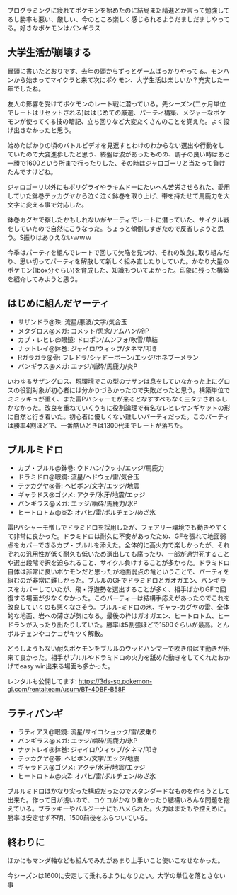 プログラミングに疲れてポケモンを始めたのに結局また精進とか言って勉強してるし勝率も悪い、厳しい、今のところ楽しく感じられるようだましだましやってる。好きなポケモンはバンギラス

## 大学生活が崩壊する

冒頭に書いたとおりです、去年の頭からずっとゲームばっかりやってる。モンハンから始まってマイクラと来て次にポケモン、大学生活は楽しいか？充実した一年でしたね。

友人の影響を受けてポケモンのレート戦に潜っている。先シーズン(二ヶ月単位でレートはリセットされる)ははじめての厳選、パーティ構築、メジャーなポケモンが使ってくる技の暗記、立ち回りなど大変たくさんのことを覚えた。よく投げ出さなかったと思う。

始めたばかりの頃のバトルビデオを見返すとわけのわからない選出や行動をしていたので大変進歩したと思う、終盤は波があったものの、調子の良い時はあと一勝で1600という所まで行ったりした、その時はジャロゴーリと当たって負けたんですけどね。

ジャロゴーリ以外にもポリグライやラキムドーにたいへん苦労させられた、愛用していた鉢巻テッカグヤから泣く泣く鉢巻を取り上げ、帯を持たせて馬鹿力を大文字に変える事で対応した。

鉢巻カグヤで察したかもしれないがヤーティでレートに潜っていた、サイクル戦をしていたので自然にこうなった。ちょっと傾倒しすぎたので反省しようと思う。S振りはありえないｗｗｗ

今季はパーティを組んでレートで回して欠陥を見つけ、それの改良に取り組んだり、思い切ってパーティを解散して新しく組み直したりしていた。かなり大量のポケモン(1box分ぐらい)を育成した、知識もついてよかった。印象に残った構築を紹介してみようと思う。

## はじめに組んだヤーティ

- サザンドラ@珠: 流星/悪波/文字/気合玉
- メタグロス@メガ: コメット/思念/アムハン/冷P
- カプ・レヒレ@眼鏡: ドロポン/ムンフォ/吹雪/草結
- ナットレイ@鉢巻: ジャイロ/ウィップ/タネマ/叩き
- Rガラガラ@骨: フレドラ/シャドーボーン/エッジ/ホネブーメラン
- バンギラス@メガ: エッジ/噛砕/馬鹿力/炎P

いわゆるサザングロス、現環境でこの型のサザンは息をしていなかった上にグロスの役割対象が初心者には分かりづらかったので失敗だったと思う。構築単位でミミッキュが重く、また雷Pバシャーモが来るとなすすべもなく三タテされるしかなかった。改良を重ねていくうちに役割論理で有名なレヒレヤンギヤットの形に自然と行き着いた。初心者に優しくない難しいパーティだった。このパーティは勝率4割ほどで、一番酷いときは1300代までレートが落ちた。

## ブルルミドロ

- カプ・ブルル@鉢巻: ウドハン/ウッホ/エッジ/馬鹿力
- ドラミドロ@眼鏡:  流星/ヘドウェ/雷/気合玉
- テッカグヤ@帯: ヘビボン/文字/エッジ/地震
- ギャラドス@ゴツメ: アクテ/氷牙/地震/エッジ
- バンギラス@メガ: エッジ/噛砕/馬鹿力/氷P
- ヒートロトム@炎Z: オバヒ/雷/ボルチェン/めざ氷

雷Pバシャーモ憎しでドラミドロを採用したが、フェアリー環境でも動きやすくて非常に良かった。ドラミドロは耐久に不安があったため、GFを張れて地面弱点をカバーできるカプ・ブルルを添えた。全体的に高火力で楽しかったが、それぞれの汎用性が低く耐久も低いため選出しても腐ったり、一部が過労死することや選出段階で択を迫られること、サイクル負けすることが多かった。ドラミドロ自体は非常に良いポケモンだと思ったが地面弱点の竜ということで、パーティを組むのが非常に難しかった。ブルルのGFでドラミドロとガオガエン、バンギラスをカバーしていたが、飛・浮遊勢を選出することが多く、相手ばかりGFで回復する場面が少なくなかった。このパーティーは結構手応えがあったのでこれを改良していくのも悪くなさそう。ブルル-ミドロの氷、ギャラ-カグヤの雷、全体的な地面、岩への薄さが気になる。最後の枠はガオガエン、ヒートロトム、ヒードランが入ったり出たりしていた。勝率は5割強ほどで1590ぐらいが最高。とんボルチェンやコケコがキツく解散。

どうしようもない耐久ポケモンをブルルのウッドハンマーで吹き飛ばす動きが出来て良かった。相手がブルルやドラミドロの火力を舐めた動きをしてくれたおかげでeasy win出来る場面も多かった。

レンタルも公開してます: https://3ds-sp.pokemon-gl.com/rentalteam/usum/BT-4DBF-B58F

## ラティバンギ

- ラティアス@眼鏡: 流星/サイコショック/雷/波乗り
- バンギラス@メガ: エッジ/噛砕/馬鹿力/氷P
- ナットレイ@鉢巻: ジャイロ/ウィップ/タネマ/叩き
- テッカグヤ@帯: ヘビボン/文字/エッジ/地震
- ギャラドス@ゴツメ: アクテ/氷牙/地震/エッジ
- ヒートロトム@火Z: オバヒ/雷/ボルチェン/めざ氷

ブルルミドロはかなり尖った構成だったのでスタンダードなものを作ろうとして出来た。作って日が浅いので、コケコがかなり重かったり結構いろんな問題を抱えている。ブラッキーやバルジーナにもハメられた。火力はまたもや控えめに。勝率は安定せず不明、1500前後をふらついている。

## 終わりに

ほかにもマンダ軸なども組んでみたがあまり上手いこと使いこなせなかった。

今シーズンは1600に安定して乗れるようになりたい。大学の単位を落とさない事

